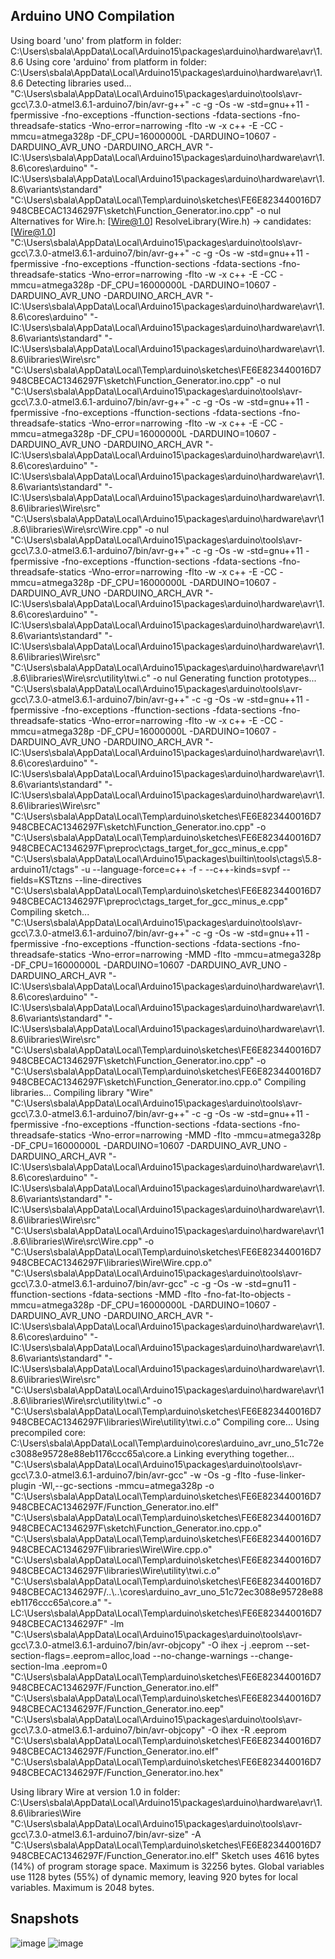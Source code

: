 ## Arduino UNO Compilation
Using board 'uno' from platform in folder: C:\Users\sbala\AppData\Local\Arduino15\packages\arduino\hardware\avr\1.8.6
Using core 'arduino' from platform in folder: C:\Users\sbala\AppData\Local\Arduino15\packages\arduino\hardware\avr\1.8.6
Detecting libraries used...
"C:\\Users\\sbala\\AppData\\Local\\Arduino15\\packages\\arduino\\tools\\avr-gcc\\7.3.0-atmel3.6.1-arduino7/bin/avr-g++" -c -g -Os -w -std=gnu++11 -fpermissive -fno-exceptions -ffunction-sections -fdata-sections -fno-threadsafe-statics -Wno-error=narrowing -flto -w -x c++ -E -CC -mmcu=atmega328p -DF_CPU=16000000L -DARDUINO=10607 -DARDUINO_AVR_UNO -DARDUINO_ARCH_AVR "-IC:\\Users\\sbala\\AppData\\Local\\Arduino15\\packages\\arduino\\hardware\\avr\\1.8.6\\cores\\arduino" "-IC:\\Users\\sbala\\AppData\\Local\\Arduino15\\packages\\arduino\\hardware\\avr\\1.8.6\\variants\\standard" "C:\\Users\\sbala\\AppData\\Local\\Temp\\arduino\\sketches\\FE6E823440016D7948CBECAC1346297F\\sketch\\Function_Generator.ino.cpp" -o nul
Alternatives for Wire.h: [Wire@1.0]
ResolveLibrary(Wire.h)
  -> candidates: [Wire@1.0]
"C:\\Users\\sbala\\AppData\\Local\\Arduino15\\packages\\arduino\\tools\\avr-gcc\\7.3.0-atmel3.6.1-arduino7/bin/avr-g++" -c -g -Os -w -std=gnu++11 -fpermissive -fno-exceptions -ffunction-sections -fdata-sections -fno-threadsafe-statics -Wno-error=narrowing -flto -w -x c++ -E -CC -mmcu=atmega328p -DF_CPU=16000000L -DARDUINO=10607 -DARDUINO_AVR_UNO -DARDUINO_ARCH_AVR "-IC:\\Users\\sbala\\AppData\\Local\\Arduino15\\packages\\arduino\\hardware\\avr\\1.8.6\\cores\\arduino" "-IC:\\Users\\sbala\\AppData\\Local\\Arduino15\\packages\\arduino\\hardware\\avr\\1.8.6\\variants\\standard" "-IC:\\Users\\sbala\\AppData\\Local\\Arduino15\\packages\\arduino\\hardware\\avr\\1.8.6\\libraries\\Wire\\src" "C:\\Users\\sbala\\AppData\\Local\\Temp\\arduino\\sketches\\FE6E823440016D7948CBECAC1346297F\\sketch\\Function_Generator.ino.cpp" -o nul
"C:\\Users\\sbala\\AppData\\Local\\Arduino15\\packages\\arduino\\tools\\avr-gcc\\7.3.0-atmel3.6.1-arduino7/bin/avr-g++" -c -g -Os -w -std=gnu++11 -fpermissive -fno-exceptions -ffunction-sections -fdata-sections -fno-threadsafe-statics -Wno-error=narrowing -flto -w -x c++ -E -CC -mmcu=atmega328p -DF_CPU=16000000L -DARDUINO=10607 -DARDUINO_AVR_UNO -DARDUINO_ARCH_AVR "-IC:\\Users\\sbala\\AppData\\Local\\Arduino15\\packages\\arduino\\hardware\\avr\\1.8.6\\cores\\arduino" "-IC:\\Users\\sbala\\AppData\\Local\\Arduino15\\packages\\arduino\\hardware\\avr\\1.8.6\\variants\\standard" "-IC:\\Users\\sbala\\AppData\\Local\\Arduino15\\packages\\arduino\\hardware\\avr\\1.8.6\\libraries\\Wire\\src" "C:\\Users\\sbala\\AppData\\Local\\Arduino15\\packages\\arduino\\hardware\\avr\\1.8.6\\libraries\\Wire\\src\\Wire.cpp" -o nul
"C:\\Users\\sbala\\AppData\\Local\\Arduino15\\packages\\arduino\\tools\\avr-gcc\\7.3.0-atmel3.6.1-arduino7/bin/avr-g++" -c -g -Os -w -std=gnu++11 -fpermissive -fno-exceptions -ffunction-sections -fdata-sections -fno-threadsafe-statics -Wno-error=narrowing -flto -w -x c++ -E -CC -mmcu=atmega328p -DF_CPU=16000000L -DARDUINO=10607 -DARDUINO_AVR_UNO -DARDUINO_ARCH_AVR "-IC:\\Users\\sbala\\AppData\\Local\\Arduino15\\packages\\arduino\\hardware\\avr\\1.8.6\\cores\\arduino" "-IC:\\Users\\sbala\\AppData\\Local\\Arduino15\\packages\\arduino\\hardware\\avr\\1.8.6\\variants\\standard" "-IC:\\Users\\sbala\\AppData\\Local\\Arduino15\\packages\\arduino\\hardware\\avr\\1.8.6\\libraries\\Wire\\src" "C:\\Users\\sbala\\AppData\\Local\\Arduino15\\packages\\arduino\\hardware\\avr\\1.8.6\\libraries\\Wire\\src\\utility\\twi.c" -o nul
Generating function prototypes...
"C:\\Users\\sbala\\AppData\\Local\\Arduino15\\packages\\arduino\\tools\\avr-gcc\\7.3.0-atmel3.6.1-arduino7/bin/avr-g++" -c -g -Os -w -std=gnu++11 -fpermissive -fno-exceptions -ffunction-sections -fdata-sections -fno-threadsafe-statics -Wno-error=narrowing -flto -w -x c++ -E -CC -mmcu=atmega328p -DF_CPU=16000000L -DARDUINO=10607 -DARDUINO_AVR_UNO -DARDUINO_ARCH_AVR "-IC:\\Users\\sbala\\AppData\\Local\\Arduino15\\packages\\arduino\\hardware\\avr\\1.8.6\\cores\\arduino" "-IC:\\Users\\sbala\\AppData\\Local\\Arduino15\\packages\\arduino\\hardware\\avr\\1.8.6\\variants\\standard" "-IC:\\Users\\sbala\\AppData\\Local\\Arduino15\\packages\\arduino\\hardware\\avr\\1.8.6\\libraries\\Wire\\src" "C:\\Users\\sbala\\AppData\\Local\\Temp\\arduino\\sketches\\FE6E823440016D7948CBECAC1346297F\\sketch\\Function_Generator.ino.cpp" -o "C:\\Users\\sbala\\AppData\\Local\\Temp\\arduino\\sketches\\FE6E823440016D7948CBECAC1346297F\\preproc\\ctags_target_for_gcc_minus_e.cpp"
"C:\\Users\\sbala\\AppData\\Local\\Arduino15\\packages\\builtin\\tools\\ctags\\5.8-arduino11/ctags" -u --language-force=c++ -f - --c++-kinds=svpf --fields=KSTtzns --line-directives "C:\\Users\\sbala\\AppData\\Local\\Temp\\arduino\\sketches\\FE6E823440016D7948CBECAC1346297F\\preproc\\ctags_target_for_gcc_minus_e.cpp"
Compiling sketch...
"C:\\Users\\sbala\\AppData\\Local\\Arduino15\\packages\\arduino\\tools\\avr-gcc\\7.3.0-atmel3.6.1-arduino7/bin/avr-g++" -c -g -Os -w -std=gnu++11 -fpermissive -fno-exceptions -ffunction-sections -fdata-sections -fno-threadsafe-statics -Wno-error=narrowing -MMD -flto -mmcu=atmega328p -DF_CPU=16000000L -DARDUINO=10607 -DARDUINO_AVR_UNO -DARDUINO_ARCH_AVR "-IC:\\Users\\sbala\\AppData\\Local\\Arduino15\\packages\\arduino\\hardware\\avr\\1.8.6\\cores\\arduino" "-IC:\\Users\\sbala\\AppData\\Local\\Arduino15\\packages\\arduino\\hardware\\avr\\1.8.6\\variants\\standard" "-IC:\\Users\\sbala\\AppData\\Local\\Arduino15\\packages\\arduino\\hardware\\avr\\1.8.6\\libraries\\Wire\\src" "C:\\Users\\sbala\\AppData\\Local\\Temp\\arduino\\sketches\\FE6E823440016D7948CBECAC1346297F\\sketch\\Function_Generator.ino.cpp" -o "C:\\Users\\sbala\\AppData\\Local\\Temp\\arduino\\sketches\\FE6E823440016D7948CBECAC1346297F\\sketch\\Function_Generator.ino.cpp.o"
Compiling libraries...
Compiling library "Wire"
"C:\\Users\\sbala\\AppData\\Local\\Arduino15\\packages\\arduino\\tools\\avr-gcc\\7.3.0-atmel3.6.1-arduino7/bin/avr-g++" -c -g -Os -w -std=gnu++11 -fpermissive -fno-exceptions -ffunction-sections -fdata-sections -fno-threadsafe-statics -Wno-error=narrowing -MMD -flto -mmcu=atmega328p -DF_CPU=16000000L -DARDUINO=10607 -DARDUINO_AVR_UNO -DARDUINO_ARCH_AVR "-IC:\\Users\\sbala\\AppData\\Local\\Arduino15\\packages\\arduino\\hardware\\avr\\1.8.6\\cores\\arduino" "-IC:\\Users\\sbala\\AppData\\Local\\Arduino15\\packages\\arduino\\hardware\\avr\\1.8.6\\variants\\standard" "-IC:\\Users\\sbala\\AppData\\Local\\Arduino15\\packages\\arduino\\hardware\\avr\\1.8.6\\libraries\\Wire\\src" "C:\\Users\\sbala\\AppData\\Local\\Arduino15\\packages\\arduino\\hardware\\avr\\1.8.6\\libraries\\Wire\\src\\Wire.cpp" -o "C:\\Users\\sbala\\AppData\\Local\\Temp\\arduino\\sketches\\FE6E823440016D7948CBECAC1346297F\\libraries\\Wire\\Wire.cpp.o"
"C:\\Users\\sbala\\AppData\\Local\\Arduino15\\packages\\arduino\\tools\\avr-gcc\\7.3.0-atmel3.6.1-arduino7/bin/avr-gcc" -c -g -Os -w -std=gnu11 -ffunction-sections -fdata-sections -MMD -flto -fno-fat-lto-objects -mmcu=atmega328p -DF_CPU=16000000L -DARDUINO=10607 -DARDUINO_AVR_UNO -DARDUINO_ARCH_AVR "-IC:\\Users\\sbala\\AppData\\Local\\Arduino15\\packages\\arduino\\hardware\\avr\\1.8.6\\cores\\arduino" "-IC:\\Users\\sbala\\AppData\\Local\\Arduino15\\packages\\arduino\\hardware\\avr\\1.8.6\\variants\\standard" "-IC:\\Users\\sbala\\AppData\\Local\\Arduino15\\packages\\arduino\\hardware\\avr\\1.8.6\\libraries\\Wire\\src" "C:\\Users\\sbala\\AppData\\Local\\Arduino15\\packages\\arduino\\hardware\\avr\\1.8.6\\libraries\\Wire\\src\\utility\\twi.c" -o "C:\\Users\\sbala\\AppData\\Local\\Temp\\arduino\\sketches\\FE6E823440016D7948CBECAC1346297F\\libraries\\Wire\\utility\\twi.c.o"
Compiling core...
Using precompiled core: C:\Users\sbala\AppData\Local\Temp\arduino\cores\arduino_avr_uno_51c72ec3088e95728e88eb1176ccc65a\core.a
Linking everything together...
"C:\\Users\\sbala\\AppData\\Local\\Arduino15\\packages\\arduino\\tools\\avr-gcc\\7.3.0-atmel3.6.1-arduino7/bin/avr-gcc" -w -Os -g -flto -fuse-linker-plugin -Wl,--gc-sections -mmcu=atmega328p -o "C:\\Users\\sbala\\AppData\\Local\\Temp\\arduino\\sketches\\FE6E823440016D7948CBECAC1346297F/Function_Generator.ino.elf" "C:\\Users\\sbala\\AppData\\Local\\Temp\\arduino\\sketches\\FE6E823440016D7948CBECAC1346297F\\sketch\\Function_Generator.ino.cpp.o" "C:\\Users\\sbala\\AppData\\Local\\Temp\\arduino\\sketches\\FE6E823440016D7948CBECAC1346297F\\libraries\\Wire\\Wire.cpp.o" "C:\\Users\\sbala\\AppData\\Local\\Temp\\arduino\\sketches\\FE6E823440016D7948CBECAC1346297F\\libraries\\Wire\\utility\\twi.c.o" "C:\\Users\\sbala\\AppData\\Local\\Temp\\arduino\\sketches\\FE6E823440016D7948CBECAC1346297F/..\\..\\cores\\arduino_avr_uno_51c72ec3088e95728e88eb1176ccc65a\\core.a" "-LC:\\Users\\sbala\\AppData\\Local\\Temp\\arduino\\sketches\\FE6E823440016D7948CBECAC1346297F" -lm
"C:\\Users\\sbala\\AppData\\Local\\Arduino15\\packages\\arduino\\tools\\avr-gcc\\7.3.0-atmel3.6.1-arduino7/bin/avr-objcopy" -O ihex -j .eeprom --set-section-flags=.eeprom=alloc,load --no-change-warnings --change-section-lma .eeprom=0 "C:\\Users\\sbala\\AppData\\Local\\Temp\\arduino\\sketches\\FE6E823440016D7948CBECAC1346297F/Function_Generator.ino.elf" "C:\\Users\\sbala\\AppData\\Local\\Temp\\arduino\\sketches\\FE6E823440016D7948CBECAC1346297F/Function_Generator.ino.eep"
"C:\\Users\\sbala\\AppData\\Local\\Arduino15\\packages\\arduino\\tools\\avr-gcc\\7.3.0-atmel3.6.1-arduino7/bin/avr-objcopy" -O ihex -R .eeprom "C:\\Users\\sbala\\AppData\\Local\\Temp\\arduino\\sketches\\FE6E823440016D7948CBECAC1346297F/Function_Generator.ino.elf" "C:\\Users\\sbala\\AppData\\Local\\Temp\\arduino\\sketches\\FE6E823440016D7948CBECAC1346297F/Function_Generator.ino.hex"

Using library Wire at version 1.0 in folder: C:\Users\sbala\AppData\Local\Arduino15\packages\arduino\hardware\avr\1.8.6\libraries\Wire 
"C:\\Users\\sbala\\AppData\\Local\\Arduino15\\packages\\arduino\\tools\\avr-gcc\\7.3.0-atmel3.6.1-arduino7/bin/avr-size" -A "C:\\Users\\sbala\\AppData\\Local\\Temp\\arduino\\sketches\\FE6E823440016D7948CBECAC1346297F/Function_Generator.ino.elf"
Sketch uses 4616 bytes (14%) of program storage space. Maximum is 32256 bytes.
Global variables use 1128 bytes (55%) of dynamic memory, leaving 920 bytes for local variables. Maximum is 2048 bytes.

## Snapshots
![image](https://github.com/pyCoder03/DigiFG_RISC/assets/93860462/db32cffe-15eb-42d2-8d28-c270a45856a3)
![image](https://github.com/pyCoder03/DigiFG_RISC/assets/93860462/f12ee547-b8f6-4469-a286-2c22f4bfe682)
